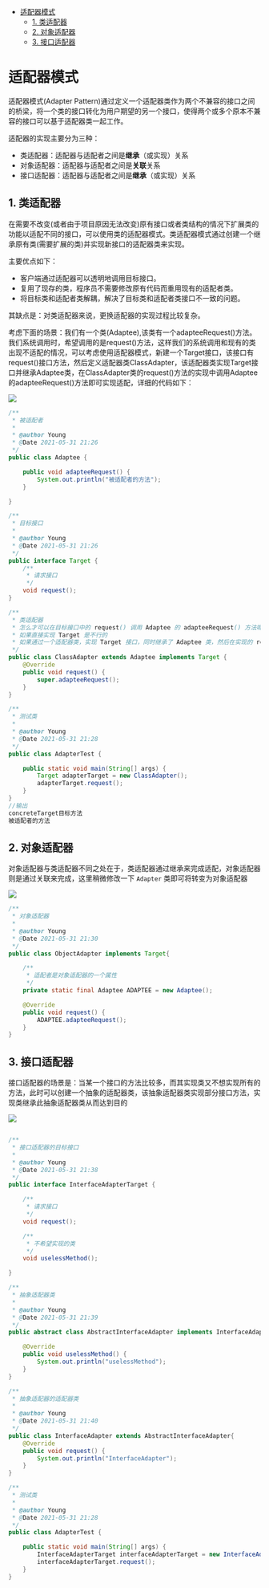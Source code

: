 - [适配器模式](#适配器模式)
  - [1. 类适配器](#1-类适配器)
  - [2. 对象适配器](#2-对象适配器)
  - [3. 接口适配器](#3-接口适配器)

# 适配器模式

适配器模式(Adapter Pattern)通过定义一个适配器类作为两个不兼容的接口之间的桥梁，将一个类的接口转化为用户期望的另一个接口，使得两个或多个原本不兼容的接口可以基于适配器类一起工作。

适配器的实现主要分为三种：
- 类适配器：适配器与适配者之间是**继承**（或实现）关系
- 对象适配器：适配器与适配者之间是**关联**关系
- 接口适配器：适配器与适配者之间是**继承**（或实现）关系

## 1. 类适配器

在需要不改变(或者由于项目原因无法改变)原有接口或者类结构的情况下扩展类的功能以适配不同的接口，可以使用类的适配器模式。类适配器模式通过创建一个继承原有类(需要扩展的类)并实现新接口的适配器类来实现。

主要优点如下：

- 客户端通过适配器可以透明地调用目标接口。
- 复用了现存的类，程序员不需要修改原有代码而重用现有的适配者类。
- 将目标类和适配者类解耦，解决了目标类和适配者类接口不一致的问题。


其缺点是：对类适配器来说，更换适配器的实现过程比较复杂。

考虑下面的场景：我们有一个类(Adaptee),该类有一个adapteeRequest()方法。我们系统调用时，希望调用的是request()方法，这样我们的系统调用和现有的类出现不适配的情况，可以考虑使用适配器模式，新建一个Target接口，该接口有request()接口方法，然后定义适配器类ClassAdapter，该适配器类实现Target接口并继承Adaptee类，在ClassAdapter类的request()方法的实现中调用Adaptee的adapteeRequest()方法即可实现适配，详细的代码如下：

![](./images/ClassAdapter.png)

```java
/**
 * 被适配者
 *
 * @author Young
 * @Date 2021-05-31 21:26
 */
public class Adaptee {

    public void adapteeRequest() {
        System.out.println("被适配者的方法");
    }

}

/**
 * 目标接口
 *
 * @author Young
 * @Date 2021-05-31 21:26
 */
public interface Target {
    /**
     * 请求接口
     */
    void request();
}

/**
 * 类适配器
 * 怎么才可以在目标接口中的 request() 调用 Adaptee 的 adapteeRequest() 方法呢？
 * 如果直接实现 Target 是不行的
 * 如果通过一个适配器类，实现 Target 接口，同时继承了 Adaptee 类，然后在实现的 request() 方法中调用父类的 adapteeRequest() 即可实现
 */
public class ClassAdapter extends Adaptee implements Target {
    @Override
    public void request() {
        super.adapteeRequest();
    }
}

/**
 * 测试类
 *
 * @author Young
 * @Date 2021-05-31 21:28
 */
public class AdapterTest {

    public static void main(String[] args) {
        Target adapterTarget = new ClassAdapter();
        adapterTarget.request();
    }
}
//输出
concreteTarget目标方法
被适配者的方法

```

## 2. 对象适配器

对象适配器与类适配器不同之处在于，类适配器通过继承来完成适配，对象适配器则是通过关联来完成，这里稍微修改一下 `Adapter` 类即可将转变为对象适配器

![](./images/ObjectAdapter.png)

```java
/**
 * 对象适配器
 *
 * @author Young
 * @Date 2021-05-31 21:30
 */
public class ObjectAdapter implements Target{

    /**
     * 适配者是对象适配器的一个属性
     */
    private static final Adaptee ADAPTEE = new Adaptee();

    @Override
    public void request() {
        ADAPTEE.adapteeRequest();
    }
}
```

## 3. 接口适配器

接口适配器的场景是：当某一个接口的方法比较多，而其实现类又不想实现所有的方法，此时可以创建一个抽象的适配器类，该抽象适配器类实现部分接口方法，实现类继承此抽象适配器类从而达到目的

![](./images/InterfaceAdapter.png)

```java

/**
 * 接口适配器的目标接口
 *
 * @author Young
 * @Date 2021-05-31 21:38
 */
public interface InterfaceAdapterTarget {

    /**
     * 请求接口
     */
    void request();

    /**
     * 不希望实现的类
     */
    void uselessMethod();

}

/**
 * 抽象适配器类
 *
 * @author Young
 * @Date 2021-05-31 21:39
 */
public abstract class AbstractInterfaceAdapter implements InterfaceAdapterTarget {

    @Override
    public void uselessMethod() {
        System.out.println("uselessMethod");
    }
}

/**
 * 抽象适配器的适配器类
 *
 * @author Young
 * @Date 2021-05-31 21:40
 */
public class InterfaceAdapter extends AbstractInterfaceAdapter{
    @Override
    public void request() {
        System.out.println("InterfaceAdapter");
    }
} 

/**
 * 测试类
 *
 * @author Young
 * @Date 2021-05-31 21:28
 */
public class AdapterTest {

    public static void main(String[] args) {
        InterfaceAdapterTarget interfaceAdapterTarget = new InterfaceAdapter();
        interfaceAdapterTarget.request();
    }
}

```

